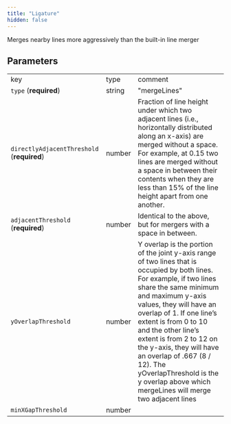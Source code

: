 ```yaml
---
title: "Ligature"
hidden: false
---
```



Merges nearby lines more aggressively than the built-in line merger

Parameters
----

|                                            |        |                                                              |
| ------------------------------------------ | ------ | ------------------------------------------------------------ |
| key                                        | type   | comment                                                      |
| `type` (**required**)                      | string | "mergeLines"                                                 |
| `directlyAdjacentThreshold` (**required**) | number | Fraction of line height under which two adjacent lines (i.e., horizontally distributed along an x-axis) are merged without a space. For example, at 0.15 two lines are merged without a space in between their contents when they are less than 15% of the line height apart from one another. |
| `adjacentThreshold` (**required**)         | number | Identical to the above, but for mergers with a space in between. |
| `yOverlapThreshold`                        | number | Y overlap is the portion of the joint y-axis range of two lines that is occupied by both lines. For example, if two lines share the same minimum and maximum y-axis values, they will have an overlap of 1. If one line’s extent is from 0 to 10 and the other line’s extent is from 2 to 12 on the y-axis, they will have an overlap of .667 (8 / 12). The yOverlapThreshold is the y overlap above which mergeLines will merge two adjacent lines |
| `minXGapThreshold`                         | number |                                                              |

